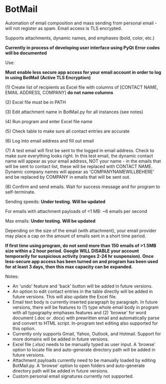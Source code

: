 # BotMail
Automation of email composition and mass sending from personal email - will not register as spam. Email access is TLS encrypted.

Supports attachments, dynamic names, and emphases (bold, color, etc.)

**Currently in process of developing user interface using PyQt** 
**Error codes will be documented**



Use:

**Must enable less secure app access for your email account in order to log in using BotMail (Active TLS Encryption)**

(1) Create list of recipients as Excel file with columns of [CONTACT NAME, EMAIL ADDRESS, COMPANY] **do not name columns**

(2) Excel file must be in PATH

(3) Edit attachment name in BotMail.py for all instances (see notes)

(4) Run program and enter Excel file name

(5) Check table to make sure all contact entries are accurate

(6) Log into email address and fill out email

(7) A test email will first be sent to the logged in email address. Check to make sure everything looks right. In this test email, the dynamic contact name will appear as your email address, NOT your name - in the emails that will be sent to contact list, these will be replaced with CONTACT NAME. Dynamic company names will appear as 'COMPANYNAMEWILLBEHERE' and be replaced by COMPANY in emails that will be sent out.

(8) Confirm and send emails. Wait for success message and for program to self-terminate.



Sending speeds: **Under testing. Will be updated**

For emails with attachment payloads of <1 MB: ~6 emails per second

Max emails: **Under testing. Will be updated**

Depending on the size of the email (with attachment), your email provider may place a cap on the amount of emails sent in a short time period. 

**If first time using program, do not send more than 150 emails of >1.5MB size within a 2 hour period. Google WILL DISABLE your account temporarily for suspicious activity (ranges 2-24 hr suspension). Once less-secure app access has been turned on and program has been used for at least 3 days, then this max capacity can be expanded.**



Notes:
- An 'undo' feature and 'back' button will be added in future versions. 
- An option to edit contact entries in the table directly will be added in future versions. This will also update the Excel file.
- Email text body is currently inserted paragraph by paragraph. In future versions, there will be features to (1) type whole email body in program with all typography emphases features and (2) 'browse' for word document (.doc or .docx) with prewritten email and automatically parse and convert to HTML script. In-program text editing also supported for this option.
- Currently only supports Gmail, Yahoo, Outlook, and Hotmail. Support for more domains will be added in future versions.
- Excel file (.xlsx) needs to be manually typed as user input. A 'browse' option to locate file and auto-generate directory path will be added in future versions.
- Attachment payloads currently need to be manually loaded by editing BotMail.py. A 'browse' option to open folders and auto-generate directory path will be added in future versions.  
- Custom personal email signatures currently not supported.
